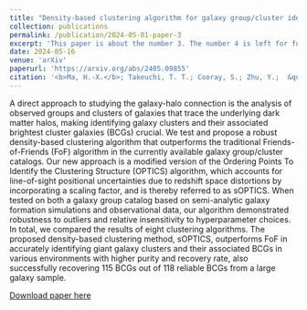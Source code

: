 ```yaml
---
title: "Density-based clustering algorithm for galaxy group/cluster identification"
collection: publications
permalink: /publication/2024-05-01-paper-3
excerpt: 'This paper is about the number 3. The number 4 is left for future work.'
date: 2024-05-16
venue: 'arXiv'
paperurl: 'https://arxiv.org/abs/2405.09855'
citation: '<b>Ma, H.-X.</b>; Takeuchi, T. T.; Cooray, S.; Zhu, Y.;  &quot;Unsupervised Machine Learning for Identification of Galaxy Groups: A Comparative Study of Clustering Algorithms &quot; 2024, <i>arXiv e-prints</i>, arXiv:2405.09855'
---
```


A direct approach to studying the galaxy-halo connection is the analysis of observed groups and clusters of galaxies that trace the underlying dark matter halos, making identifying galaxy clusters and their associated brightest cluster galaxies (BCGs) crucial. We test and propose a robust density-based clustering algorithm that outperforms the traditional Friends-of-Friends (FoF) algorithm in the currently available galaxy group/cluster catalogs. Our new approach is a modified version of the Ordering Points To Identify the Clustering Structure (OPTICS) algorithm, which accounts for line-of-sight positional uncertainties due to redshift space distortions by incorporating a scaling factor, and is thereby referred to as sOPTICS. When tested on both a galaxy group catalog based on semi-analytic galaxy formation simulations and observational data, our algorithm demonstrated robustness to outliers and relative insensitivity to hyperparameter choices. In total, we compared the results of eight clustering algorithms. The proposed density-based clustering method, sOPTICS, outperforms FoF in accurately identifying giant galaxy clusters and their associated BCGs in various environments with higher purity and recovery rate, also successfully recovering 115 BCGs out of 118 reliable BCGs from a large galaxy sample.

[Download paper here](https://arxiv.org/pdf/2405.09855)

<!-- Recommended citation: Your Name, You. (2015). "Paper Title Number 3." <i>Journal 1</i>. 1(3). -->
